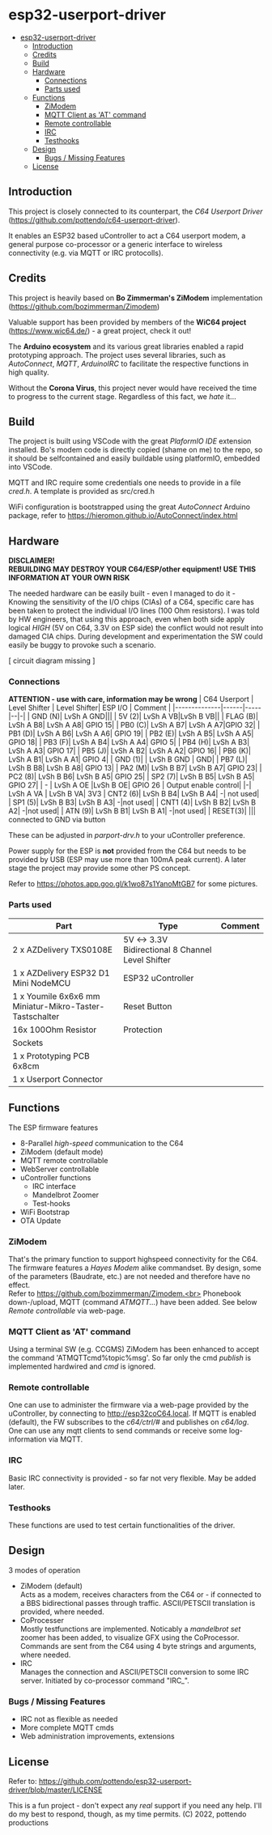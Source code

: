 # esp32-userport-driver
- [esp32-userport-driver](#esp32-userport-driver)
  - [Introduction](#introduction)
  - [Credits](#credits)
  - [Build](#build)
  - [Hardware](#hardware)
    - [Connections](#connections)
    - [Parts used](#parts-used)
  - [Functions](#functions)
    - [ZiModem](#zimodem)
    - [MQTT Client as 'AT' command](#mqtt-client-as-at-command)
    - [Remote controllable](#remote-controllable)
    - [IRC](#irc)
    - [Testhooks](#testhooks)
  - [Design](#design)
    - [Bugs / Missing Features](#bugs--missing-features)
  - [License](#license)
## Introduction
This project is closely connected to its counterpart, the *C64 Userport Driver* (https://github.com/pottendo/c64-userport-driver).

It enables an ESP32 based uController to act a C64 userport modem, a general purpose co-processor or a generic interface to wireless connectivity (e.g. via MQTT or IRC protocolls).

## Credits
This project is heavily based on **Bo Zimmerman's ZiModem** implementation (https://github.com/bozimmerman/Zimodem)

Valuable support has been provided by members of the **WiC64 project** (https://www.wic64.de/) - a great project, check it out!

The **Arduino ecosystem** and its various great libraries enabled a rapid prototyping approach. The project uses several libraries, such as *AutoConnect*, *MQTT*, *ArduinoIRC* to facilitate the respective functions in high quality.

Without the **Corona Virus**, this project never would have received the time to progress to the current stage. Regardless of this fact, we *hate* it... 

## Build
The project is built using VSCode with the great *PlaformIO IDE* extension installed.
Bo's modem code is directly copied (shame on me) to the repo, so it should be selfcontained and easily buildable using platformIO, embedded into VSCode.

MQTT and IRC require some credentials one needs to provide in a file *cred.h*. A template is provided as src/cred.h

WiFi configuration is bootstrapped using the great *AutoConnect* Arduino package, refer to https://hieromon.github.io/AutoConnect/index.html

## Hardware

**DISCLAIMER! <br>REBUILDING MAY DESTROY YOUR C64/ESP/other equipment! USE THIS INFORMATION AT YOUR OWN RISK** 

The needed hardware can be easily built - even I managed to do it - Knowing the sensitivity of the I/O chips (CIAs) of a C64, specific care has been taken to protect the individual I/O lines (100 Ohm resistors). 
I was told by HW engineers, that using this approach, even when both side apply logical *HIGH* (5V on C64, 3.3V on ESP side) the conflict would not result into damaged CIA chips. 
During development and experimentation the SW could easily be buggy to provoke such a scenario.

[ circuit diagram missing ]

### Connections 

**ATTENTION - use with care, information may be wrong**
| C64 Userport | Level Shifter | Level Shifter| ESP I/O | Comment |
|--------------|------|-----|--|-|
| GND (N)| LvSh A GND|||
| 5V (2)| LvSh A VB|LvSh B VB||
| FLAG (B)| LvSh A B8| LvSh A A8| GPIO 15|
| PB0 (C)| LvSh A B7| LvSh A A7|GPIO 32|
| PB1 (D)| LvSh A B6| LvSh A A6| GPIO 19|
| PB2 (E)| LvSh A B5| LvSh A A5| GPIO 18|
| PB3 (F)| LvSh A B4| LvSh A A4| GPIO 5|
| PB4 (H)| LvSh A B3| LvSh A A3| GPIO 17|
| PB5 (J)| LvSh A B2| LvSh A A2| GPIO 16|
| PB6 (K)| LvSh A B1| LvSh A A1| GPIO 4|
| GND (1)| | LvSh B GND | GND|
| PB7 (L)| LvSh B B8| LvSh B A8| GPIO 13|
| PA2 (M)| LvSh B B7| LvSh B A7| GPIO 23|
| PC2 (8)| LvSh B B6| LvSh B A5| GPIO 25|
| SP2 (7)| LvSh B B5| LvSh B A5| GPIO 27|
| - | LvSh A OE |LvSh B OE| GPIO 26 | Output enable control|
|-| LvSh A VA | LvSh B VA| 3V3
| CNT2 (6)| LvSh B B4| LvSh B A4| -| not used|
| SP1 (5)| LvSh B B3| LvSh B A3| -|not used|
| CNT1 (4)| LvSh B B2| LvSh B A2| -|not used|
| ATN (9)| LvSh B B1| LvSh B A1| -|not used|
| RESET(3)| ||| connected to GND via button

These can be adjusted in *parport-drv.h* to your uController preference.

Power supply for the ESP is **not** provided from the C64 but needs to be provided by USB (ESP may use more than 100mA peak current). A later stage the project may provide some other PS concept.<br>

Refer to https://photos.app.goo.gl/k1wo87s1YanoMtGB7 for some pictures.

### Parts used
|Part|Type|Comment|
|---|---|---|
|2 x AZDelivery TXS0108E| 5V <-> 3.3V Bidirectional 8 Channel Level Shifter |
| 1 x AZDelivery ESP32 D1 Mini NodeMCU  | ESP32 uController |
| 1 x Youmile 6x6x6 mm Miniatur-Mikro-Taster-Tastschalter  | Reset Button|
| 16x 100Ohm Resistor | Protection|
| Sockets||
| 1 x Prototyping PCB 6x8cm
| 1 x Userport Connector

## Functions
The ESP firmware features
- 8-Parallel *high-speed* communication to the C64
- ZiModem (default mode)
- MQTT remote controllable
- WebServer controllable
- uController functions
  - IRC interface
  - Mandelbrot Zoomer
  - Test-hooks
- WiFi Bootstrap
- OTA Update

### ZiModem
That's the primary function to support highspeed connectivity for the C64. The firmware features a *Hayes Modem* alike commandset. By design, some of the parameters (Baudrate, etc.) are not needed and therefore have no effect.<br>
Refer to https://github.com/bozimmerman/Zimodem.<br>
Phonebook down-/upload, MQTT (command *ATMQTT...*) have been added. See below *Remote controllable* via web-page.

### MQTT Client as 'AT' command
Using a terminal SW (e.g. CCGMS) ZiModem has been enhanced to accept the command 'ATMQTTcmd%topic%msg'. So far only the cmd *publish* is implemented hardwired and *cmd* is ignored.

### Remote controllable
One can use to administer the firmware via a web-page provided by the uController, by connecting to http://esp32coC64.local.
If MQTT is enabled (default), the FW subscribes to the *c64/ctrl/#* and publishes on *c64/log*. One can use any mqtt clients to send commands or receive some log-information via MQTT.

### IRC
Basic IRC connectivity is provided - so far not very flexible. May be added later.

### Testhooks
These functions are used to test certain functionalities of the driver.

## Design
3 modes of operation
- ZiModem (default)<br>
  Acts as a modem, receives characters from the C64 or - if connected to a BBS bidirectional passes through traffic. ASCII/PETSCII translation is provided, where needed.
- CoProcesser<br>
  Mostly testfunctions are implemented. Noticably a *mandelbrot set* zoomer has been added, to visualize GFX using the CoProcessor.
  Commands are sent from the C64 using 4 byte strings and arguments, where needed.
- IRC<br>
  Manages the connection and ASCII/PETSCII conversion to some IRC server. Initiated by co-processor command "IRC_".

### Bugs / Missing Features
- IRC not as flexible as needed
- More complete MQTT cmds
- Web administration improvements, extensions

## License

Refer to: https://github.com/pottendo/esp32-userport-driver/blob/master/LICENSE

This is a fun project - don't expect any *real* support if you need any help. I'll do my best to respond, though, as my time permits.
(C) 2022, pottendo productions
